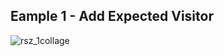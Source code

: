 ## Eample 1 - Add Expected Visitor

![rsz_1collage](https://user-images.githubusercontent.com/27955299/76697326-0b701100-66bc-11ea-873b-bdfd5b19db74.jpg)
